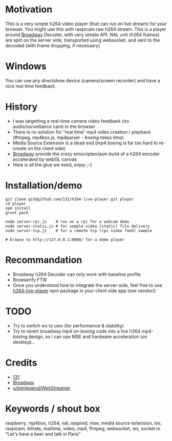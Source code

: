 # Motivation

This is a very simple h264 video player (that can run on live stream) for your browser.
You might use this with raspicam raw h264 stream.
This is a player around [Broadway](https://github.com/mbebenita/Broadway) Decoder, with very simple API.
NAL unit (h264 frames) are split on the server side, transported using websocket, and sent to the decoded (with frame dropping, if necessary)


# Windows
You can use any directshow device (camera/screen recorder) and have a nice real time feedback.



# History
* I was targetting a real-time  camera video feedback (no audio/surveillance cam) in the browser
* There is no solution for "real time"  mp4 video creation / playback (ffmpeg, mp4box.js, mp4parser - _boxing_ _takes_ _time_)
* Media Source Extension is a dead end (mp4 boxing is far too hard to re-create on the client side)
* [Broadway](https://github.com/mbebenita/Broadway) provide the crazy emscripten/asm build of a h264 encoder accelerated by webGL canvas
* Here is all the glue we need, enjoy ;-)


# Installation/demo
```
git clone git@github.com/131/h264-live-player.git player
cd player
npm install
grunt pack

node server-rpi.js    # run on a rpi for a webcam demo
node server-static.js # for sample video (static) file delivery
node server-tcp.js    # for a remote tcp (rpi video feed) sample

# browse to http://127.0.0.1:8080/ for a demo player

```

# Recommandation
* Broadway h264 Decoder can only work with baseline profile
* Browserify FTW
* Once you understood how to integrate the server-side, feel free to use [h264-live-player](https://www.npmjs.com/package/h264-live-player) npm package  in your client side app (see vendor/)


# TODO
* Try to switch ws to uws (for performance & stability)
* Try to revert broadway mp4 un-boxing code into a live h264 mp4-boxing design, so i can use MSE and hardware acceleration (on desktop)...


# Credits
* [131](mailto:131.js@cloudyks.org)
* [Broadway](https://github.com/mbebenita/Broadway)
* [urbenlegend/WebStreamer](https://github.com/urbenlegend/WebStreamer)


# Keywords / shout box
raspberry, mp4box, h264, nal, raspivid, mse, media source extension, iso, raspicam, bitrate, realtime, video, mp4, ffmpeg, websocket, ws, socket.io "Let's have a beer and talk in Paris"



